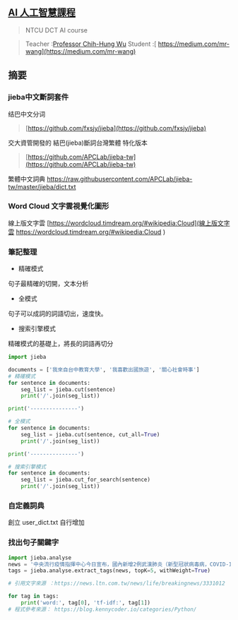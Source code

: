 
## [AI 人工智慧課程](https://http://120.108.221.55/PROFCHWU/dctai/index.php)
> NTCU DCT AI course 

> Teacher :[Professor Chih-Hung Wu](http://120.108.221.55/PROFCHWU/index.php)
> Student :[ https://medium.com/mr-wang](https://medium.com/mr-wang)

## 摘要

###  jieba中文斷詞套件

结巴中文分词
> [https://github.com/fxsjy/jieba](https://github.com/fxsjy/jieba)

交大資管開發的 結巴(jieba)斷詞台灣繁體 特化版本
> [https://github.com/APCLab/jieba-tw](https://github.com/APCLab/jieba-tw)

繁體中文詞典
https://raw.githubusercontent.com/APCLab/jieba-tw/master/jieba/dict.txt

### Word Cloud 文字雲視覺化圖形
線上版文字雲
[https://wordcloud.timdream.org/#wikipedia:Cloud](線上版文字雲
https://wordcloud.timdream.org/#wikipedia:Cloud
)



### 筆記整理




* 精確模式

句子最精確的切開，文本分析

* 全模式

句子可以成詞的詞語切出，速度快。

* 搜索引擎模式

精確模式的基礎上，將長的詞語再切分



```python
import jieba

documents = ['我來自台中教育大學', '我喜歡出國旅遊', '關心社會時事']
# 精確模式
for sentence in documents:
    seg_list = jieba.cut(sentence)
    print('/'.join(seg_list))

print('---------------')

# 全模式
for sentence in documents:
    seg_list = jieba.cut(sentence, cut_all=True)
    print('/'.join(seg_list))

print('---------------')

# 搜索引擎模式
for sentence in documents:
    seg_list = jieba.cut_for_search(sentence)
    print('/'.join(seg_list))

```

### 自定義詞典
創立 user_dict.txt 自行增加

### 找出句子關鍵字

```python
import jieba.analyse
news = '中央流行疫情指揮中心今日宣布，國內新增2例武漢肺炎（新型冠狀病毒病，COVID-19）境外移入，分別為分別自菲律賓及美國入境。指揮中心發言人莊人祥表示，案549為20多歲菲律賓籍女性，因工作於今年9月30日入境台灣，搭機前3日內檢驗陰性，入境時至集中檢疫期滿均無症狀，10月13日檢疫期滿前採檢結果為陰性，檢疫期滿後由仲介安排至隔離宿舍進行自主健康管理，並於10月22由仲介安排至醫院自費檢驗，於今日確診，目前住院隔離中。'
tags = jieba.analyse.extract_tags(news, topK=5, withWeight=True)

# 引用文字來源 ：https://news.ltn.com.tw/news/life/breakingnews/3331012

for tag in tags:
    print('word:', tag[0], 'tf-idf:', tag[1])
# 程式參考來源： https://blog.kennycoder.io/categories/Python/

```



